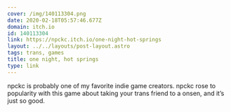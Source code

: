 ```yaml
---
cover: /img/140113304.png
date: 2020-02-18T05:57:46.677Z
domain: itch.io
id: 140113304
link: https://npckc.itch.io/one-night-hot-springs
layout: ../../layouts/post-layout.astro
tags: trans, games
title: one night, hot springs
type: link
---
```


npckc is probably one of my favorite indie game creators. npckc rose to popularity with this game about taking your trans friend to a onsen, and it’s just so good.
